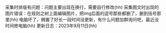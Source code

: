 采集时排版有问题：问题主要出现在换行，需要自行修改(hh)
采集图文时出现的图片错误：在规则之树上面编辑图片，把img后面的逗号那些都删了，删到括号那里(hh)
电脑坏了，搁置了好长一段时间没更新，有什么问题加群询问吧，最近没时间修电脑(hh)
更新日志：2023年9月11日(hh)
